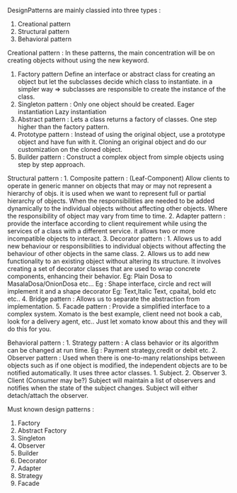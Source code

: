 DesignPatterns are mainly classied into three types : 
1. Creational pattern
2. Structural pattern
3. Behavioral pattern

Creational pattern : 
  In these patterns, the main concentration will be on creating objects without using the new keyword.
  1. Factory pattern
     Define an interface or abstract class for creating an object but let the subclasses decide which class to instantiate.
      in a simpler way => subclasses are responsible to create the instance of the class.
  2. Singleton pattern : 
     Only one object should be created.
     Eager instantiation
     Lazy instantiation
  3. Abstract pattern : 
      Lets a class returns a factory of classes.
      One step higher than the factory pattern.
  4. Prototype pattern : 
     Instead of using the original object, use a prototype object and have fun with it.
     Cloning an original object and do our customization on the cloned object.
  5. Builder pattern : 
        Construct a complex object from simple objects using step by step approach.

Structural pattern : 
    1. Composite pattern :  (Leaf-Component)
        Allow clients to operate in generic manner on objects that may or may not represent a hierarchy of objs.
        it is used when we want to represent full or partial hierarchy of objects.
        When the responsibilities are needed to be added dynamically to the individual objects without affecting other objects. Where the responsibility of object may vary from time to time.
    2. Adapter pattern : 
        provide the interface according to client requirement while using the services of a class with a different service.
        it allows two or more incompatible objects to interact.
    3. Decorator pattern :
        1. Allows us to add new behaviour or responsibilities to individual objects without affecting the behaviour of other objects in the same class.
        2. Allows us to add new functionality to an existing object without altering its structure.
        It involves creating a set of decorator classes that are used to wrap concrete components, enhancing their behavior.
        Eg: Plain Dosa to MasalaDosa/OnionDosa etc...
        Eg : Shape interface, circle and rect will implement it and a shape decorator 
        Eg:  Text,Italic Text, cpaital, bold etc etc..
    4. Bridge pattern : 
        Allows us to separate the abstraction from implementation.
    5. Facade pattern :
        Provide a simplified interface to a complex system.
        Xomato is the best example, client need not book a cab, look for a delivery agent, etc..
        Just let xomato know about this and they will do this for you.
    

Behavioral pattern : 
    1. Strategy pattern : 
        A class behavior or its algorithm can be changed at run time.
        Eg : Payment strategy,credit or debit etc.
    2. Observer pattern :
        Used when there is one-to-many relationships between objects such as if one object is modified, the independent objects are to be notified automatically.
        It uses three actor classes.
        1. Subject.
        2. Observer
        3. Client (Consumer may be?)
        Subject will maintain a list of observers and notifies when the state of the subject changes.
        Subject will either detach/attach the observer.


Must known design patterns : 
1. Factory
2. Abstract Factory
3. Singleton
4. Observer
5. Builder
6. Decorator
7. Adapter
8. Strategy
9. Facade


